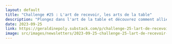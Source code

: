 ```yaml
---
layout: default
title: "Challenge #25 : L'art de recevoir, les arts de la table"
description: "Plongez dans l'art de la table et découvrez comment allier créativité, tradition et tendances actuelles. De la préparation à la personnalisation de la vaisselle, cet article offre des conseils pratiques et des adresses incontournables pour sublimer chaque repas. Exprimez votre individualité en mélangeant le moderne et le vintage, et transformez chaque dîner en une expérience mémorable."
date: 2023-09-25
link: https://geraldinepoly.substack.com/p/challenge-25-lart-de-recevoir-les
image: src/images/newsletters/2023-09-25-challenge-25-lart-de-recevoir-les-arts-de-la-table.jpg
---
```

